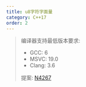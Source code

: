 ```yaml
---
title: u8字符字面量
category: C++17
order: 2
---
```


> 编译器支持最低版本要求:
> * GCC: 6
> * MSVC: 19.0
> * Clang: 3.6
>
> 提案: [N4267](http://www.open-std.org/jtc1/sc22/wg21/docs/papers/2014/n4267.html)
